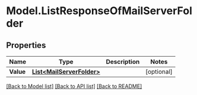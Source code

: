 # Model.ListResponseOfMailServerFolder
## Properties
Name | Type | Description | Notes
------------ | ------------- | ------------- | -------------
**Value** | [**List&lt;MailServerFolder&gt;**](MailServerFolder.md) |  | [optional] 



[[Back to Model list]](README.md#documentation-for-models) [[Back to API list]](README.md#documentation-for-api-endpoints) [[Back to README]](README.md)


